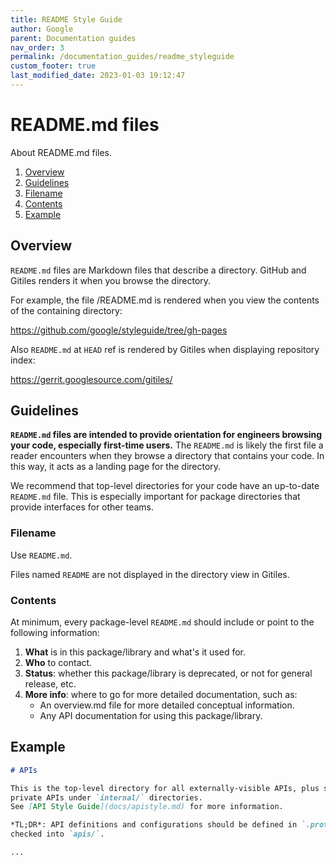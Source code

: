 ```yaml
---
title: README Style Guide
author: Google
parent: Documentation guides
nav_order: 3
permalink: /documentation_guides/readme_styleguide
custom_footer: true
last_modified_date: 2023-01-03 19:12:47
---
```

# README.md files

About README.md files.

1. [Overview](#overview)
1. [Guidelines](#guidelines)
1. [Filename](#filename)
1. [Contents](#contents)
1. [Example](#example)

## Overview

`README.md` files are Markdown files that describe a directory.
GitHub and Gitiles renders it when you browse the directory.

For example, the file /README.md is rendered when you view the contents of the
containing directory:

<https://github.com/google/styleguide/tree/gh-pages>

Also `README.md` at `HEAD` ref is rendered by Gitiles when displaying repository
index:

<https://gerrit.googlesource.com/gitiles/>

## Guidelines

**`README.md` files are intended to provide orientation for engineers browsing
your code, especially first-time users.** The `README.md` is likely the first
file a reader encounters when they browse a directory that
contains your code. In this way, it acts as a landing page for the directory.

We recommend that top-level directories for your code have an up-to-date
`README.md` file. This is especially important for package directories that
provide interfaces for other teams.

### Filename

Use `README.md`.

Files named `README` are not displayed in the directory view in Gitiles.

### Contents

At minimum, every package-level `README.md` should include or point to the
following information:

1. **What** is in this package/library and what's it used for.
2. **Who** to contact.
3. **Status**: whether this package/library is deprecated, or not for general
    release, etc.
4. **More info**: where to go for more detailed documentation, such as:
     * An overview.md file for more detailed conceptual information.
     * Any API documentation for using this package/library.

## Example

```markdown
# APIs

This is the top-level directory for all externally-visible APIs, plus some
private APIs under `internal/` directories.
See [API Style Guide](docs/apistyle.md) for more information.

*TL;DR*: API definitions and configurations should be defined in `.proto` files,
checked into `apis/`.

...
```
